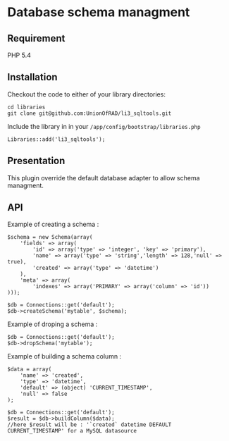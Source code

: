 # Database schema managment

## Requirement

PHP 5.4

## Installation

Checkout the code to either of your library directories:

	cd libraries
	git clone git@github.com:UnionOfRAD/li3_sqltools.git

Include the library in in your `/app/config/bootstrap/libraries.php`

	Libraries::add('li3_sqltools');

## Presentation

This plugin override the default database adapter to allow schema managment.

## API

Example of creating a schema :

	$schema = new Schema(array(
		'fields' => array(
			'id' => array('type' => 'integer', 'key' => 'primary'),
			'name' => array('type' => 'string','length' => 128,'null' => true),
			'created' => array('type' => 'datetime')
		),
		'meta' => array(
			'indexes' => array('PRIMARY' => array('column' => 'id'))
	)));

	$db = Connections::get('default');
	$db->createSchema('mytable', $schema);

Example of droping a schema :

	$db = Connections::get('default');
	$db->dropSchema('mytable');

Example of building a schema column :

	$data = array(
		'name' => 'created',
		'type' => 'datetime',
		'default' => (object) 'CURRENT_TIMESTAMP',
		'null' => false
	);

	$db = Connections::get('default');
	$result = $db->buildColumn($data);
	//here $result will be : '`created` datetime DEFAULT CURRENT_TIMESTAMP' for a MySQL datasource



